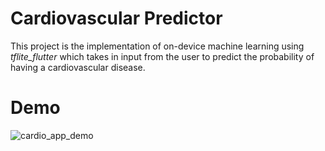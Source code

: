 # Cardiovascular Predictor 

This project is the implementation of on-device machine learning using *tflite_flutter* which takes in input from the user to predict the probability of having a cardiovascular disease.

# Demo
![cardio_app_demo](https://user-images.githubusercontent.com/42701343/212425392-db40f736-5a59-4eac-9939-adc852af0941.gif)
